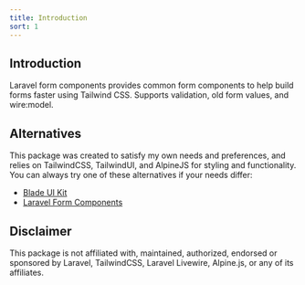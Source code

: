 ```yaml
---
title: Introduction
sort: 1
---
```


## Introduction

Laravel form components provides common form components to help build forms faster using Tailwind CSS. Supports validation, old form values, and wire:model.

## Alternatives

This package was created to satisfy my own needs and preferences, and relies on TailwindCSS, TailwindUI, and AlpineJS for styling and functionality. You can always
try one of these alternatives if your needs differ:

-   [Blade UI Kit](https://blade-ui-kit.com/)
-   [Laravel Form Components](https://github.com/protonemedia/laravel-form-components)

## Disclaimer

This package is not affiliated with, maintained, authorized, endorsed or sponsored by Laravel, TailwindCSS, Laravel Livewire, Alpine.js, or any of its affiliates.
